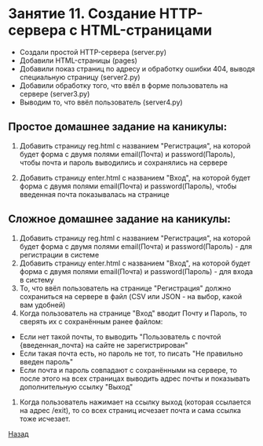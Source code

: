 # Занятие 11. Создание HTTP-сервера с HTML-страницами

- Создали простой HTTP-сервера (server.py)
- Добавили HTML-страницы (pages)
- Добавили показ страниц по адресу и обработку ошибки 404, выводя специальную страницу (server2.py)
- Добавили обработку того, что ввёл в форме пользователь на сервере (server3.py)
- Выводим то, что ввёл пользователь (server4.py)

Простое домашнее задание на каникулы:
-----
1. Добавить страницу reg.html с названием "Регистрация", на которой будет форма с двумя полями email(Почта) и password(Пароль), чтобы почта и пароль выводились и сохранялись на сервере

1. Добавить страницу enter.html с названием "Вход", на которой будет форма с двумя полями email(Почта) и password(Пароль), чтобы введенная почта показывалась на странице

Сложное домашнее задание на каникулы:
-----
1. Добавить страницу reg.html с названием "Регистрация", на которой будет форма с двумя полями email(Почта) и password(Пароль) - для регистрации в системе
1. Добавить страницу enter.html с названием "Вход", на которой будет форма с двумя полями email(Почта) и password(Пароль) - для входа в систему
1. То, что ввёл пользователь на странице "Регистрация" должно сохраниться на сервере в файл (CSV или JSON - на выбор, какой вам удобней)
1. Когда пользователь на странице "Вход" вводит Почту и Пароль, то сверять их с сохранённым ранее файлом:
  - Если нет такой почты, то выводить "Пользователь с почтой {введенная_почта} на сайте не зарегистрирован"
  - Если такая почта есть, но пароль не тот, то писать "Не правильно введен пароль"
  - Если почта и пароль совпадают с сохранёнными на сервере, то после этого на всех страницах выводить адрес почты и показывать дополнительную ссылку "Выход"
1. Когда пользователь нажимает на ссылку выход (которая ссылается на адрес /exit), то со всех страниц исчезает почта и сама ссылка тоже исчезает.

[Назад](https://github.com/lavsexpert/python/)
